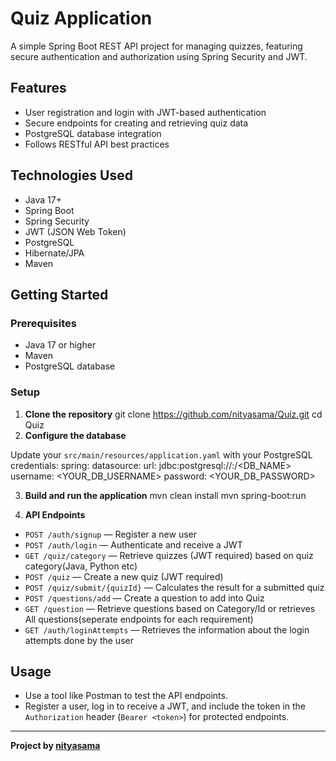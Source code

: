 # Quiz Application

A simple Spring Boot REST API project for managing quizzes, featuring secure authentication and authorization using Spring Security and JWT.

## Features

- User registration and login with JWT-based authentication
- Secure endpoints for creating and retrieving quiz data
- PostgreSQL database integration
- Follows RESTful API best practices

## Technologies Used

- Java 17+
- Spring Boot
- Spring Security
- JWT (JSON Web Token)
- PostgreSQL
- Hibernate/JPA
- Maven

## Getting Started

### Prerequisites

- Java 17 or higher
- Maven
- PostgreSQL database

### Setup

1. **Clone the repository**
git clone https://github.com/nityasama/Quiz.git
cd Quiz
2. **Configure the database**

Update your `src/main/resources/application.yaml` with your PostgreSQL credentials:
spring:
datasource:
url: jdbc:postgresql://<HOST>:<PORT>/<DB_NAME>
username: <YOUR_DB_USERNAME>
password: <YOUR_DB_PASSWORD>

3. **Build and run the application**
mvn clean install
mvn spring-boot:run

4. **API Endpoints**

- `POST /auth/signup` — Register a new user
- `POST /auth/login` — Authenticate and receive a JWT
- `GET /quiz/category` — Retrieve quizzes (JWT required) based on quiz category(Java, Python etc)
- `POST /quiz` — Create a new quiz (JWT required)
- `POST /quiz/submit/{quizId}`  — Calculates the result for a submitted quiz
- `POST /questions/add` — Create a question to add into Quiz
- `GET /question` — Retrieve questions based on Category/Id or retrieves All questions(seperate endpoints for each requirement)
- `GET /auth/loginAttempts` — Retrieves the information about the login attempts done by the user 

## Usage

- Use a tool like Postman to test the API endpoints.
- Register a user, log in to receive a JWT, and include the token in the `Authorization` header (`Bearer <token>`) for protected endpoints.

---

**Project by [nityasama](https://github.com/nityasama/Quiz)**


